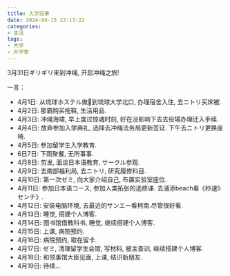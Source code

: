 ```yaml
---
title: 入学記事
date: 2024-04-15 22:13:22
categories: 
- 生活
tags:
- 大学
- 开学季
---
```


3月31日ギリギリ来到冲绳, 开启冲绳之旅!

一言：
- 4月1日: 从琉球ホステル做🚌到琉球大学北口, 办理宿舍入住, 去ニトリ买床被.
- 4月2日: 那霸购买拖鞋, 生活用品.
- 4月3日: 冲绳海啸, 早上度过惊魂时刻, 好在没影响下去去役場办理迁入手续.
- 4月4日: 放弃参加入学典礼, 选择去冲绳法务局更新签证. 下午去ニトリ更换座椅.
- 4月5日: 参加留学生入学教育.
- 6日7日: 下雨聚餐, 无所事事.
- 4月8日: 剪发, 面谈日本语教育, サークル参观.
- 4月9日: 去南部福利局, 去ニトリ, 研究履修科目.
- 4月10日: 第一次ゼミ, 向大家介绍自己, 布置实验室座位.
- 4月11日: 参加日本语コース, 参加人类拓张的选修课. 去浦添beach看《秒速5センチ》.
- 4月12日: 安装电脑环境, 去最近的サンエー看柯南.尽管很好看.
- 4月13日: 睡觉, 搭建个人博客.
- 4月14日: 图书馆借教科书, 睡觉, 继续搭建个人博客.
- 4月15日: 上课, 病院预约.
- 4月16日: 病院预约, 取在留卡.
- 4月17日: ゼミ, 清理留学生会馆, 写材料, 被主查训, 继续搭建个人博客.
- 4月18日: 和领事馆大臣见面, 上课, 结识新朋友. 
- 4月19日: 待续...

